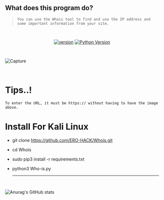 ## What does this program do?
> `You can use the Whois tool to find and use the IP address and some important information from your site.`
<br>

<p align='center'>
<a href="https://github.com/Tuhinshubhra/CMSeeK/releases/tag/v.1.1.3"><img src="https://img.shields.io/badge/Version-2.0.1-brightgreen.svg?style=style=flat-square" alt="version"></a>
<a href="https://github.com/ERO-HACK/Admin-Finder"><img src="https://img.shields.io/badge/python-3.11.3-orange.svg?style=style=flat-square" alt="Python Version"></a> 
</p>
<br>

![Capture](https://github.com/ERO-HACK/Whois/assets/72475141/a7e74882-6b95-4025-95c4-40b9e566a7cb)

<br>

# Tips..!
`To enter the URL, it must be https:// without having to have the image above.`

# Install For Kali Linux
- git clone https://github.com/ERO-HACK/Whois.git
- cd Whois
- sudo pip3 install -r requirements.txt
- python3 Who-is.py

    -----------------------------------------------------------
<br>

![Anurag's GitHub stats](https://github-readme-stats.vercel.app/api?username=ero-hack&theme=merko&show_icons=true)
